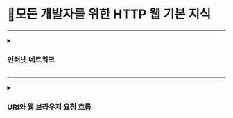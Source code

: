# 📡모든 개발자를 위한 HTTP 웹 기본 지식

---

<details>
    <summary><h3>인터넷 네트워크</h3></summary>

**IP(Internet Protocol)**
* IP의 역할
  * 지정한 IP 주소(IP Address)에 데이터를 전달
  * 패킷(Packet)이라는 통신 단위로 데이터 전달
  * IP 패킷 정보 - 출발지 IP, 목적지 IP 등 
* IP의 한계
  * 비연결성
    * 패킷을 받을 대상이 없거나 서비스 불능 상태여도 패킷 전송
  * 비신뢰성
    * 중간에 패킷이 사라지면?
    * 패킷이 순서대로 안오면?
  * 프로그램 구분
    * 같은 IP를 사용하는 서버에서 통신하는 애플리케이션이 둘 이상이면?

**TCP,UDP**
* IP 스택의 4계층
  * 애플리케이션 계층 - HTTP, FTP
  * 전송 계층 - TCP, UDP
  * 인터넷 계층 - IP
  * 네트워크 인터페이스 계층
* TCP 패킷 정보 - 출발지 PORT, 목적지 PORT, 전송 제어, 순서, 검증 정보 등
* TCP(Transmission Control Protocol : 전송 제어 프로토콜) 특징
  * 연결지향 - TCP 3 way handshake(가상 연결)
    * SYN(Synchronize Sequence Number), SYN + ACK(Acknowledgment), ACK
  * 데이터 전달 보증
  * 순서 보장
  * 신뢰할 수 있는 프로토콜
  * 현재는 대부분 TCP 사용
* UDP(User Datagram Protocol : 사용자 데이터그램 프로토콜)
  * 하얀 도화지에 비유(기능이 거의 없음)
  * 연결지향 X
  * 데이터 전달 보증 X
  * 순서 보장 X
  * 데이터 전달 및 순서가 보장되지 않지만 단순하고 빠름
  * IP와 거의 같고 PORT, 체크섬 정도만 추가
  * 애플리케이션에서 추가 작업 필요

**PORT**
* 같은 IP 내에서 프로세스 구분
  * 0 ~ 65536 할당 가능
  * 0 ~ 1023 : 잘 알려진 포트, 사용하지 않는 것이 좋음
    * FTP - 20, 21
    * TELNET - 23
    * HTTP - 80
    * HTTPS - 443

**DNS(Domain Name System)**
* IP는 기억하기 어렵고 변경될 수 있음
* 도메인 명을 IP주소로 변환

</details>

---

<details>
    <summary><h3>URI와 웹 브라우저 요청 흐름</h3></summary>

**URI(Uniform Resource Identifier)**
* URI는 로케이터(locator), 이름(name) 또는 둘다 추가로 분류될 수 있다.

![Image](https://github.com/user-attachments/assets/be1e6e47-17f5-4b6f-a134-c2f70c14331f)

* URL - 리소스가 있는 위치를 지정
* URN - 리소스에 이름을 부여
* 위치는 변할 수 있지만 이름은 변하지 않는다.
* URN 이름만으로 실제 리소스를 찾을 수 있는 방법이 보편화 되지 않음

**URL 문법**
>ex) <br> `https`://`www.google.com`:`443`/`search` `?q=hello&hl=ko` <br>
> `scheme`://[userinfo@]`host`[:`port`][/`path`][`?query`][#fragment]

* scheme `https`
  * 주로 프로토콜 사용
  * 프로토콜 - 어떤 방식으로 자원에 접근할 것인가 하는 약속 규칙(ex)http, https, ftp 등)
  * 포트는 생략 가능
* userinfo
  * URL에 사용자 정보를 포함해서 인증
  * 거의 사용하지 않음
* host `www.google.com`
  * 호스트명
  * 도메인명 또는 IP주소를 직접 사용가능
* port `443`
  * 접속 포트
  * 일반적으로 생략, 생략시 http는 80, https는 443
* path `search`
  * 리소스 경로, 계층적 구조
* query `?q=hello&hl=ko`
  * key = value 형태
  * ?로 시작, &로 추가 가능 ?keyA = valueA&keyB = valueB
  * query parameter, query string 등으로 불림, 웹서버에 제공하는 파라미터, 문자 형태
* fragment
  * html 내부 북마크 등에 사용
  * 서버에 전송하는 정보 아님

**웹 브라우저 요청 흐름**

</details>